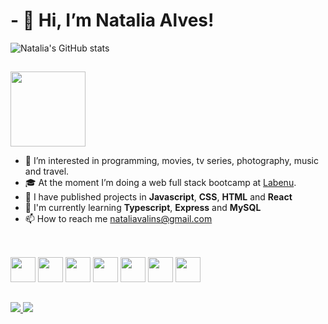 
# - 👋 Hi, I’m Natalia Alves!


![Natalia's GitHub stats](https://github-readme-stats.vercel.app/api?username=nataliavalins-fga&show_icons=true&theme=onedark)
<!-- [![Top Langs](https://github-readme-stats.vercel.app/api/top-langs/?username=nataliavalins-fga&langs_count=&layout=compact&theme=onedark)](https://github.com/nataliavalins-fga/github-readme-stats) -->

##

<div>
<img allign="left" heigh: "80" width= "120"  src="https://user-images.githubusercontent.com/89141117/162834616-5a8e4c70-0f0d-4f29-bb74-de7527c0189c.png" />
</div>

- 👀 I’m interested in programming, movies, tv series, photography, music and travel.
- 🎓 At the moment I’m doing a web full stack bootcamp at [Labenu](https://www.labenu.com.br/). 
- 🚀 I have published projects in **Javascript**, **CSS**, **HTML** and **React**
- 🌱 I'm currently learning **Typescript**, **Express** and **MySQL**
- 📫 How to reach me nataliavalins@gmail.com

##

<div style="display: inline-block"><br>
<img allign="center" heigh: "30" width= "40" src="https://cdn.jsdelivr.net/gh/devicons/devicon/icons/html5/html5-plain-wordmark.svg" />
<img allign="center" heigh: "30" width= "40" src="https://cdn.jsdelivr.net/gh/devicons/devicon/icons/css3/css3-plain-wordmark.svg" />
<img allign="center" heigh: "30" width= "40" src="https://cdn.jsdelivr.net/gh/devicons/devicon/icons/javascript/javascript-plain.svg" />
<img allign="center" heigh: "30" width= "40" src="https://cdn.jsdelivr.net/gh/devicons/devicon/icons/react/react-original.svg" />
<img allign="center" heigh: "30" width= "40" src="https://cdn.jsdelivr.net/gh/devicons/devicon/icons/typescript/typescript-plain.svg" />
<img allign="center" heigh: "30" width= "40" src="https://cdn.jsdelivr.net/gh/devicons/devicon/icons/express/express-original-wordmark.svg" />
<img allign="center" heigh: "30" width= "40"  src="https://cdn.jsdelivr.net/gh/devicons/devicon/icons/mysql/mysql-original.svg" /> 
</div>


##

<div>
<a href = "https://www.linkedin.com/in/nataliavalin/" target = "_blank"> <img src = "https://img.shields.io/badge/LinkedIn-0077B5?style=for-the-badge&logo=linkedin&logoColor=white">
<a href = "https://www.instagram.com/nataliavalins/" target = "_blank"> <img src = "https://img.shields.io/badge/Instagram-E4405F?style=for-the-badge&logo=instagram&logoColor=white">
</div>

<!---
nataliavalins-fga/nataliavalins-fga is a ✨ special ✨ repository because its `README.md` (this file) appears on your GitHub profile.
You can click the Preview link to take a look at your changes.
--->
